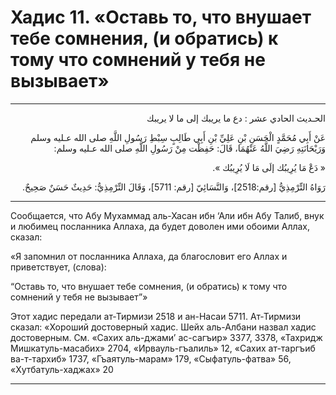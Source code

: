 <h1 class="hadith-header">
Хадис 11. «Оставь то, что внушает тебе сомнения, (и обратись) к тому что сомнений у тебя не вызывает» 
</h1>

<hr>

<p class="arabic-text" dir="rtl">الحـديث الحادي عشر : دع ما يريبك إلى ما لا يريبك</p> 

<p class="arabic-text" dir="rtl">
 عَنْ أَبِي مُحَمَّدٍ الْحَسَنِ بْنِ عَلِيِّ بْنِ أَبِي طَالِبٍ سِبْطِ رَسُولِ اللَّهِ صلى الله عـليه وسلم وَرَيْحَانَتِهِ رَضِيَ اللَّهُ عَنْهُمَا، قَالَ: حَفِظْت مِنْ رَسُولِ اللَّهِ صلى الله عـليه وسلم: 
</p>

<p class="arabic-text" dir="rtl">
  « دَعْ مَا يُرِيبُك إلَى مَا لَا يُرِيبُك ».
</p>

<p class="arabic-subtext" dir="rtl">
رَوَاهُ التِّرْمِذِيُّ [رقم:2518]، وَالنَّسَائِيّ [رقم: 5711]، وَقَالَ التِّرْمِذِيُّ: حَدِيثٌ حَسَنٌ صَحِيحٌ. 
</p>

<hr>

<p class="russian-text">
Сообщается, что Абу Мухаммад аль-Хасан ибн ‘Али ибн Абу Талиб, внук и любимец посланника Аллаха, да будет доволен ими обоими Аллах, сказал: 
</p>

<p class="russian-text">
«Я запомнил от посланника Аллаха, да благословит его Аллах и приветствует, (слова): 
</p>

<p class="russian-text">
“Оставь то, что внушает тебе сомнения, (и обратись) к тому что сомнений у тебя не вызывает”»
</p>

<p class="russian-subtext">
Этот хадис передали ат-Тирмизи 2518 и ан-Насаи 5711. Ат-Тирмизи сказал: «Хороший достоверный хадис. Шейх аль-Албани назвал хадис достоверным. См. «Сахих аль-джами’ ас-сагъир» 3377, 3378, «Тахридж Мишкатуль-масабих» 2704, «Ирвауль-гъалиль» 12, «Сахих ат-таргъиб ва-т-тархиб» 1737, «Гъаятуль-марам» 179, «Сыфатуль-фатва» 56, «Хутбатуль-хаджах» 20
</p>

<hr class="endline">
